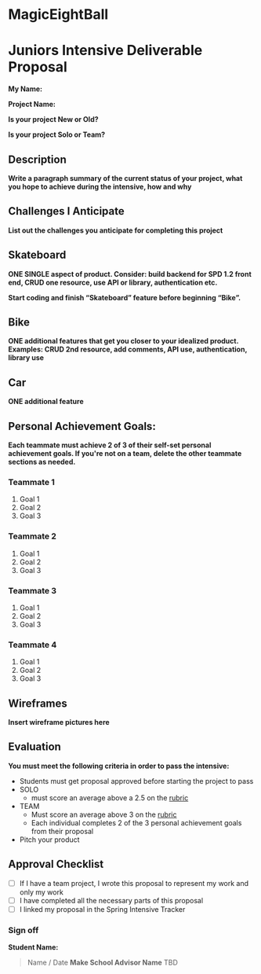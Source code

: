 # MagicEightBall

# Juniors Intensive Deliverable Proposal

**My Name:** 


**Project Name:** 


**Is your project New or Old?**


**Is your project Solo or Team?**


## Description

**Write a paragraph summary of the current status of your project, what you hope to achieve during the intensive, how and why**

## Challenges I Anticipate

**List out the challenges you anticipate for completing this project**

## Skateboard

**ONE SINGLE aspect of product. Consider: build backend for SPD 1.2 front end, CRUD one resource, use API or library, authentication etc.**

**Start coding and finish “Skateboard” feature before beginning “Bike”.** 

## Bike
**ONE additional features that get you closer to your idealized product. Examples: CRUD 2nd resource, add comments, API use, authentication, library use** 

## Car
**ONE additional feature** 


## Personal Achievement Goals:

**Each teammate must achieve 2 of 3 of their self-set personal achievement goals. If you're not on a team, delete the other teammate sections as needed.**

### Teammate 1

1. Goal 1
1. Goal 2
1. Goal 3

### Teammate 2

1. Goal 1
1. Goal 2
1. Goal 3

### Teammate 3

1. Goal 1
1. Goal 2
1. Goal 3

### Teammate 4

1. Goal 1
1. Goal 2
1. Goal 3


## Wireframes

**Insert wireframe pictures here**


## Evaluation

**You must meet the following criteria in order to pass the intensive:**

- Students must get proposal approved before starting the project to pass
- SOLO 
    - must score an average above a 2.5 on the [rubric]
- TEAM 
    - Must score an average above 3 on the [rubric]
    - Each individual completes 2 of the 3 personal achievement goals from their proposal
- Pitch your product

[rubric]:https://docs.google.com/document/d/1IOQDmohLBEBT-hyr-2vgw1mbZUNsq3fHxVfH0oRmVt0/edit


## Approval Checklist
- [ ] If I have a team project, I wrote this proposal to represent my work and only my work
- [ ] I have completed all the necessary parts of this proposal
- [ ] I linked my proposal in the Spring Intensive Tracker

### Sign off

**Student Name:**                
> Name / Date
**Make School Advisor Name**
> TBD
